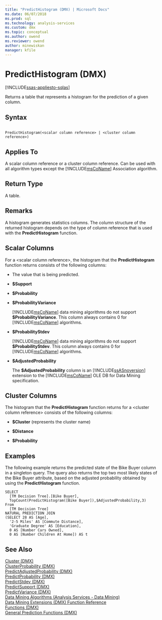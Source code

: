 ```yaml
---
title: "PredictHistogram (DMX) | Microsoft Docs"
ms.date: 06/07/2018
ms.prod: sql
ms.technology: analysis-services
ms.custom: dmx
ms.topic: conceptual
ms.author: owend
ms.reviewer: owend
author: minewiskan
manager: kfile
---
```

# PredictHistogram (DMX)
[!INCLUDE[ssas-appliesto-sqlas](../includes/ssas-appliesto-sqlas.md)]

  Returns a table that represents a histogram for the prediction of a given column.  
  
## Syntax  
  
```  
  
PredictHistogram(<scalar column reference> | <cluster column reference>)  
```  
  
## Applies To  
 A scalar column reference or a cluster column reference. Can be used with all algorithm types except the [!INCLUDE[msCoName](../includes/msconame-md.md)] Association algorithm.  
  
## Return Type  
 A table.  
  
## Remarks  
 A histogram generates statistics columns. The column structure of the returned histogram depends on the type of column reference that is used with the **PredictHistogram** function.  
  
## Scalar Columns  
 For a \<scalar column reference>, the histogram that the **PredictHistogram** function returns consists of the following columns:  
  
-   The value that is being predicted.  
  
-   **$Support**  
  
-   **$Probability**  
  
-   **$ProbabilityVariance**  
  
     [!INCLUDE[msCoName](../includes/msconame-md.md)] data mining algorithms do not support **$ProbabilityVariance**. This column always contains 0 for [!INCLUDE[msCoName](../includes/msconame-md.md)] algorithms.  
  
-   **$ProbabilityStdev**  
  
     [!INCLUDE[msCoName](../includes/msconame-md.md)] data mining algorithms do not support **$ProbabilityStdev**. This column always contains 0 for [!INCLUDE[msCoName](../includes/msconame-md.md)] algorithms.  
  
-   **$AdjustedProbability**  
  
     The **$AdjustedProbability** column is an [!INCLUDE[ssASnoversion](../includes/ssasnoversion-md.md)] extension to the [!INCLUDE[msCoName](../includes/msconame-md.md)] OLE DB for Data Mining specification.  
  
## Cluster Columns  
 The histogram that the **PredictHistogram** function returns for a \<cluster column reference> consists of the following columns:  
  
-   **$Cluster** (represents the cluster name)  
  
-   **$Distance**  
  
-   **$Probability**  
  
## Examples  
 The following example returns the predicted state of the Bike Buyer column in a singleton query. The query also returns the top two most likely states of the Bike Buyer attribute, based on the adjusted probability obtained by using the **PredictHistogram** function.  
  
```  
SELECT  
  [TM Decision Tree].[Bike Buyer],  
  TopCount(PredictHistogram([Bike Buyer]),$AdjustedProbability,3)  
From  
  [TM Decision Tree]  
NATURAL PREDICTION JOIN  
(SELECT 28 AS [Age],  
  '2-5 Miles' AS [Commute Distance],  
  'Graduate Degree' AS [Education],  
  0 AS [Number Cars Owned],  
  0 AS [Number Children At Home]) AS t  
```  
  
## See Also  
 [Cluster &#40;DMX&#41;](../dmx/cluster-dmx.md)   
 [ClusterProbability &#40;DMX&#41;](../dmx/clusterprobability-dmx.md)   
 [PredictAdjustedProbability &#40;DMX&#41;](../dmx/predictadjustedprobability-dmx.md)   
 [PredictProbability &#40;DMX&#41;](../dmx/predictprobability-dmx.md)   
 [PredictStdev &#40;DMX&#41;](../dmx/predictstdev-dmx.md)   
 [PredictSupport &#40;DMX&#41;](../dmx/predictsupport-dmx.md)   
 [PredictVariance &#40;DMX&#41;](../dmx/predictvariance-dmx.md)   
 [Data Mining Algorithms &#40;Analysis Services - Data Mining&#41;](../analysis-services/data-mining/data-mining-algorithms-analysis-services-data-mining.md)   
 [Data Mining Extensions &#40;DMX&#41; Function Reference](../dmx/data-mining-extensions-dmx-function-reference.md)   
 [Functions &#40;DMX&#41;](../dmx/functions-dmx.md)   
 [General Prediction Functions &#40;DMX&#41;](../dmx/general-prediction-functions-dmx.md)  
  
  
